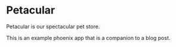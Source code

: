 # Petacular

Petacular is our spectacular pet store.

This is an example phoenix app that is a companion to a blog post.


